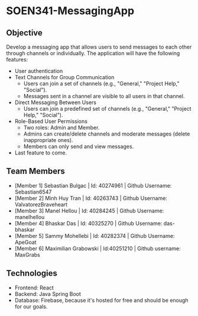 # SOEN341-MessagingApp

## Objective

Develop a messaging app that allows users to send messages to each other through channels or individually. The application will have the following features:

- User authentication
- Text Channels for Group Communication
  - Users can join a set of channels (e.g., "General," "Project Help," "Social").
  - Messages sent in a channel are visible to all users in that channel.
- Direct Messaging Between Users
  - Users can join a predefined set of channels (e.g., "General," "Project Help," "Social").
- Role-Based User Permissions
  - Two roles: Admin and Member.
  - Admins can create/delete channels and moderate messages (delete inappropriate ones).
  - Members can only send and view messages.
- Last feature to come.

## Team Members

- [Member 1] Sebastian Bulgac | Id: 40274961 | Github Username: Sebastian6547
- [Member 2] Minh Huy Tran | Id: 40263743 | Github Username: ValvatorezBraveheart
- [Member 3] Manel Hellou | Id: 40284245 | Github Username: manelhellou
- [Member 4] Bhaskar Das | Id: 40325270 | Github Username: das-bhaskar
- [Member 5] Sammy Mohellebi | Id: 40282374 | Github Username: ApeGoat
- [Member 6] Maximilian Grabowski | Id:40251210 | Github username: MaxGrabs

## Technologies

- Frontend: React
- Backend: Java Spring Boot
- Database: Firebase, because it's hosted for free and should be enough for our goals.

